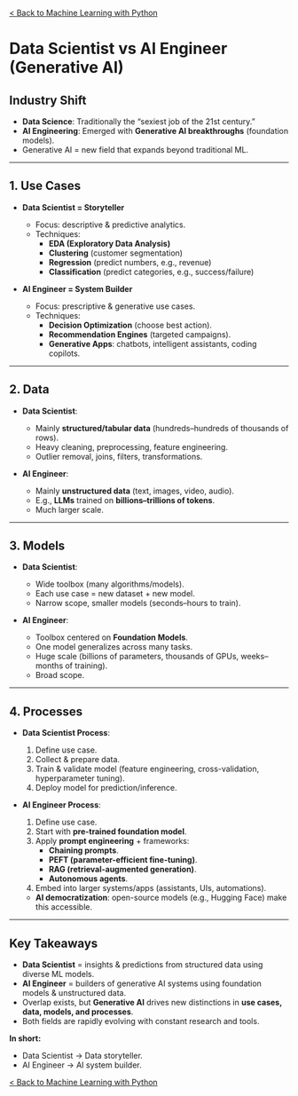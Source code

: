 [< Back to Machine Learning with Python](../../README.md)

# Data Scientist vs AI Engineer (Generative AI)

## Industry Shift

- **Data Science**: Traditionally the “sexiest job of the 21st century.”
- **AI Engineering**: Emerged with **Generative AI breakthroughs** (foundation models).
- Generative AI = new field that expands beyond traditional ML.

---

## 1. Use Cases

- **Data Scientist = Storyteller**

  - Focus: descriptive & predictive analytics.
  - Techniques:
    - **EDA (Exploratory Data Analysis)**
    - **Clustering** (customer segmentation)
    - **Regression** (predict numbers, e.g., revenue)
    - **Classification** (predict categories, e.g., success/failure)

- **AI Engineer = System Builder**
  - Focus: prescriptive & generative use cases.
  - Techniques:
    - **Decision Optimization** (choose best action).
    - **Recommendation Engines** (targeted campaigns).
    - **Generative Apps**: chatbots, intelligent assistants, coding copilots.

---

## 2. Data

- **Data Scientist**:

  - Mainly **structured/tabular data** (hundreds–hundreds of thousands of rows).
  - Heavy cleaning, preprocessing, feature engineering.
  - Outlier removal, joins, filters, transformations.

- **AI Engineer**:
  - Mainly **unstructured data** (text, images, video, audio).
  - E.g., **LLMs** trained on **billions–trillions of tokens**.
  - Much larger scale.

---

## 3. Models

- **Data Scientist**:

  - Wide toolbox (many algorithms/models).
  - Each use case = new dataset + new model.
  - Narrow scope, smaller models (seconds–hours to train).

- **AI Engineer**:
  - Toolbox centered on **Foundation Models**.
  - One model generalizes across many tasks.
  - Huge scale (billions of parameters, thousands of GPUs, weeks–months of training).
  - Broad scope.

---

## 4. Processes

- **Data Scientist Process**:

  1. Define use case.
  2. Collect & prepare data.
  3. Train & validate model (feature engineering, cross-validation, hyperparameter tuning).
  4. Deploy model for prediction/inference.

- **AI Engineer Process**:
  1. Define use case.
  2. Start with **pre-trained foundation model**.
  3. Apply **prompt engineering** + frameworks:
     - **Chaining prompts**.
     - **PEFT (parameter-efficient fine-tuning)**.
     - **RAG (retrieval-augmented generation)**.
     - **Autonomous agents**.
  4. Embed into larger systems/apps (assistants, UIs, automations).
  - **AI democratization**: open-source models (e.g., Hugging Face) make this accessible.

---

## Key Takeaways

- **Data Scientist** = insights & predictions from structured data using diverse ML models.
- **AI Engineer** = builders of generative AI systems using foundation models & unstructured data.
- Overlap exists, but **Generative AI** drives new distinctions in **use cases, data, models, and processes**.
- Both fields are rapidly evolving with constant research and tools.

**In short:**

- Data Scientist → Data storyteller.
- AI Engineer → AI system builder.

[< Back to Machine Learning with Python](../../README.md)
